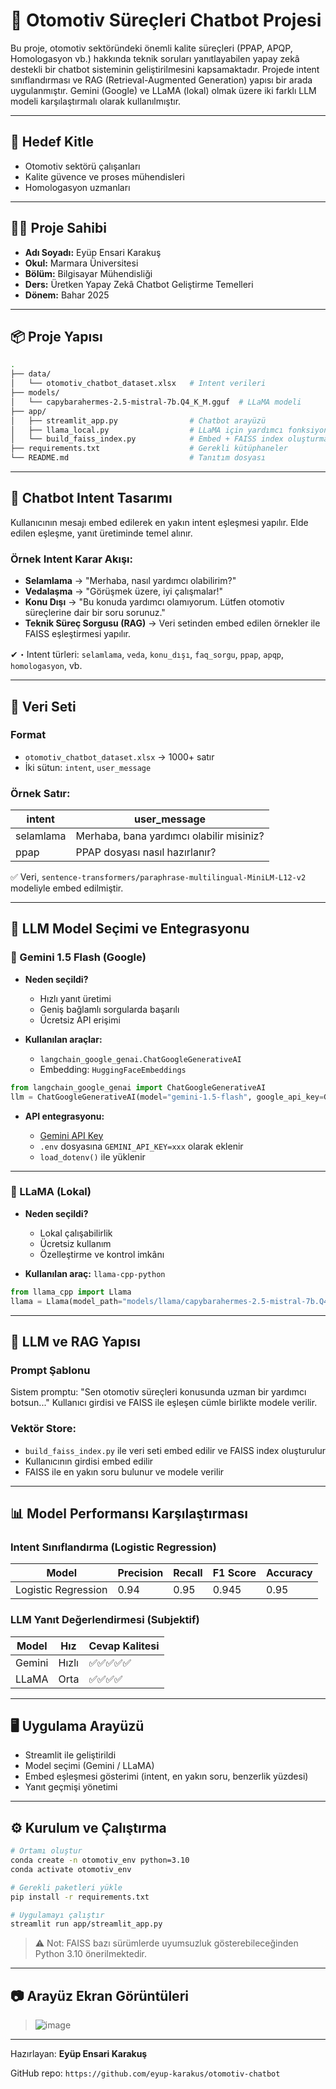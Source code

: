 # 🚗 Otomotiv Süreçleri Chatbot Projesi

Bu proje, otomotiv sektöründeki önemli kalite süreçleri (PPAP, APQP, Homologasyon vb.) hakkında teknik soruları yanıtlayabilen yapay zekâ destekli bir chatbot sisteminin geliştirilmesini kapsamaktadır. Projede intent sınıflandırması ve RAG (Retrieval-Augmented Generation) yapısı bir arada uygulanmıştır. Gemini (Google) ve LLaMA (lokal) olmak üzere iki farklı LLM modeli karşılaştırmalı olarak kullanılmıştır.

---

## 👥 Hedef Kitle

* Otomotiv sektörü çalışanları
* Kalite güvence ve proses mühendisleri
* Homologasyon uzmanları

---

## 👨‍💻 Proje Sahibi

* **Adı Soyadı:** Eyüp Ensari Karakuş
* **Okul:** Marmara Üniversitesi
* **Bölüm:** Bilgisayar Mühendisliği
* **Ders:** Üretken Yapay Zekâ Chatbot Geliştirme Temelleri
* **Dönem:** Bahar 2025

---

## 📦 Proje Yapısı

```bash
.
├── data/
│   └── otomotiv_chatbot_dataset.xlsx   # Intent verileri
├── models/
│   └── capybarahermes-2.5-mistral-7b.Q4_K_M.gguf  # LLaMA modeli
├── app/
│   ├── streamlit_app.py                # Chatbot arayüzü
│   ├── llama_local.py                  # LLaMA için yardımcı fonksiyonlar
│   └── build_faiss_index.py            # Embed + FAISS index oluşturma
├── requirements.txt                    # Gerekli kütüphaneler
└── README.md                           # Tanıtım dosyası
```

---

## 🧠 Chatbot Intent Tasarımı

Kullanıcının mesajı embed edilerek en yakın intent eşleşmesi yapılır. Elde edilen eşleşme, yanıt üretiminde temel alınır.

### Örnek Intent Karar Akışı:

* **Selamlama** → "Merhaba, nasıl yardımcı olabilirim?"
* **Vedalaşma** → "Görüşmek üzere, iyi çalışmalar!"
* **Konu Dışı** → "Bu konuda yardımcı olamıyorum. Lütfen otomotiv süreçlerine dair bir soru sorunuz."
* **Teknik Süreç Sorgusu (RAG)** → Veri setinden embed edilen örnekler ile FAISS eşleştirmesi yapılır.

✔・Intent türleri: `selamlama`, `veda`, `konu_dışı`, `faq_sorgu`, `ppap`, `apqp`, `homologasyon`, vb.

---

## 📂 Veri Seti

### Format

* `otomotiv_chatbot_dataset.xlsx` → 1000+ satır
* İki sütun: `intent`, `user_message`

### Örnek Satır:

| intent    | user\_message                            |
| --------- | ---------------------------------------- |
| selamlama | Merhaba, bana yardımcı olabilir misiniz? |
| ppap      | PPAP dosyası nasıl hazırlanır?           |

✅ Veri, `sentence-transformers/paraphrase-multilingual-MiniLM-L12-v2` modeliyle embed edilmiştir.

---

## 🤖 LLM Model Seçimi ve Entegrasyonu

### 🔷 Gemini 1.5 Flash (Google)

* **Neden seçildi?**

  * Hızlı yanıt üretimi
  * Geniş bağlamlı sorgularda başarılı
  * Ücretsiz API erişimi

* **Kullanılan araçlar:**

  * `langchain_google_genai.ChatGoogleGenerativeAI`
  * Embedding: `HuggingFaceEmbeddings`

```python
from langchain_google_genai import ChatGoogleGenerativeAI
llm = ChatGoogleGenerativeAI(model="gemini-1.5-flash", google_api_key=GEMINI_API_KEY)
```

* **API entegrasyonu:**

  * [Gemini API Key](https://ai.google.dev/gemini-api/docs/api-key)
  * `.env` dosyasına `GEMINI_API_KEY=xxx` olarak eklenir
  * `load_dotenv()` ile yüklenir

---

### 🦙 LLaMA (Lokal)

* **Neden seçildi?**

  * Lokal çalışabilirlik
  * Ücretsiz kullanım
  * Özelleştirme ve kontrol imkânı

* **Kullanılan araç:** `llama-cpp-python`

```python
from llama_cpp import Llama
llama = Llama(model_path="models/llama/capybarahermes-2.5-mistral-7b.Q4_K_M.gguf")
```

---

## 🧠 LLM ve RAG Yapısı

### Prompt Şablonu

Sistem promptu: "Sen otomotiv süreçleri konusunda uzman bir yardımcı botsun..."
Kullanıcı girdisi ve FAISS ile eşleşen cümle birlikte modele verilir.

### Vektör Store:

* `build_faiss_index.py` ile veri seti embed edilir ve FAISS index oluşturulur
* Kullanıcının girdisi embed edilir
* FAISS ile en yakın soru bulunur ve modele verilir

---

## 📊 Model Performansı Karşılaştırması

### Intent Sınıflandırma (Logistic Regression)

| Model               | Precision | Recall | F1 Score | Accuracy |
| ------------------- | --------- | ------ | -------- | -------- |
| Logistic Regression | 0.94      | 0.95   | 0.945    | 0.95     |

### LLM Yanıt Değerlendirmesi (Subjektif)

| Model  | Hız   | Cevap Kalitesi |
| ------ | ----- | -------------- |
| Gemini | Hızlı | ✅✅✅✅✅          |
| LLaMA  | Orta  | ✅✅✅✅           |

---

## 🖥️ Uygulama Arayüzü

* Streamlit ile geliştirildi
* Model seçimi (Gemini / LLaMA)
* Embed eşleşmesi gösterimi (intent, en yakın soru, benzerlik yüzdesi)
* Yanıt geçmişi yönetimi

---

## ⚙️ Kurulum ve Çalıştırma

```bash
# Ortamı oluştur
conda create -n otomotiv_env python=3.10
conda activate otomotiv_env

# Gerekli paketleri yükle
pip install -r requirements.txt

# Uygulamayı çalıştır
streamlit run app/streamlit_app.py
```

> ⚠️ Not: FAISS bazı sürümlerde uyumsuzluk gösterebileceğinden Python 3.10 önerilmektedir.

---

## 📷 Arayüz Ekran Görüntüleri

> ![image](https://github.com/user-attachments/assets/36649391-03f5-4631-a8ea-fbf68283abc0)

---

Hazırlayan: **Eyüp Ensari Karakuş**

GitHub repo: `https://github.com/eyup-karakus/otomotiv-chatbot`

